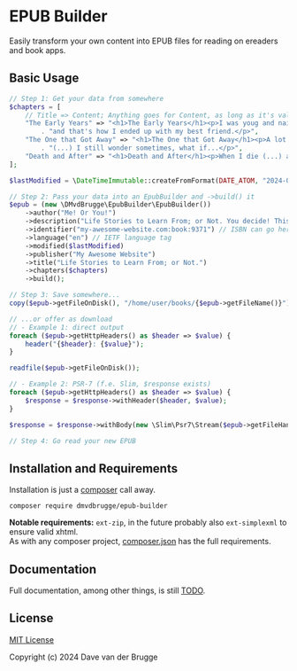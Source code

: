# EPUB Builder

Easily transform your own content into EPUB files for reading on ereaders and book apps.

## Basic Usage

```php
// Step 1: Get your data from somewhere
$chapters = [
    // Title => Content; Anything goes for Content, as long as it's valid xhtml (when added to a <body>)
    "The Early Years" => "<h1>The Early Years</h1><p>I was youg and naive (...)"
        . "and that's how I ended up with my best friend.</p>",
    "The One that Got Away" => "<h1>The One that Got Away</h1><p>A lot of people have one,"
        . "(...) I still wonder sometimes, what if...</p>",
    "Death and After" => "<h1>Death and After</h1><p>When I die (...) and that's that.</p>",
];

$lastModified = \DateTimeImmutable::createFromFormat(DATE_ATOM, "2024-09-16T05:31:42+02:00");

// Step 2: Pass your data into an EpubBuilder and ->build() it
$epub = (new \DMvdBrugge\EpubBuilder\EpubBuilder())
    ->author("Me! Or You!")
    ->description("Life Stories to Learn From; or Not. You decide! This is the story of my life.")
    ->identifier("my-awesome-website.com:book:9371") // ISBN can go here, full ISBN support will follow
    ->language("en") // IETF language tag
    ->modified($lastModified)
    ->publisher("My Awesome Website")
    ->title("Life Stories to Learn From; or Not.")
    ->chapters($chapters)
    ->build();

// Step 3: Save somewhere...
copy($epub->getFileOnDisk(), "/home/user/books/{$epub->getFileName()}");

// ...or offer as download
// - Example 1: direct output
foreach ($epub->getHttpHeaders() as $header => $value) {
    header("{$header}: {$value}");
}

readfile($epub->getFileOnDisk());

// - Example 2: PSR-7 (f.e. Slim, $response exists)
foreach ($epub->getHttpHeaders() as $header => $value) {
    $response = $response->withHeader($header, $value);
}

$response = $response->withBody(new \Slim\Psr7\Stream($epub->getFileHandle()));

// Step 4: Go read your new EPUB
```

## Installation and Requirements

Installation is just a [composer](https://getcomposer.org/) call away.

```
composer require dmvdbrugge/epub-builder
```

**Notable requirements:** `ext-zip`, in the future probably also `ext-simplexml` to ensure valid xhtml.  
As with any composer project, [composer.json](composer.json) has the full requirements.

## Documentation

Full documentation, among other things, is still [TODO](TODO.md).

## License

[MIT License](LICENSE)

Copyright (c) 2024 Dave van der Brugge
